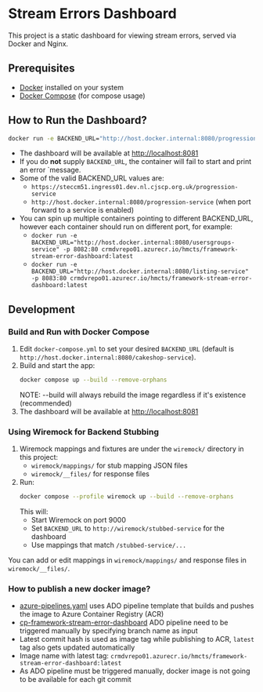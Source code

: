 # Stream Errors Dashboard

This project is a static dashboard for viewing stream errors, served via Docker and Nginx.

## Prerequisites
- [Docker](https://www.docker.com/get-started) installed on your system
- [Docker Compose](https://docs.docker.com/compose/) (for compose usage)

## How to Run the Dashboard?
   ```sh
   docker run -e BACKEND_URL="http://host.docker.internal:8080/progression-service" -p 8081:80 crmdvrepo01.azurecr.io/hmcts/framework-stream-error-dashboard:latest
   ```
- The dashboard will be available at [http://localhost:8081](http://localhost:8081)
- If you do **not** supply `BACKEND_URL`, the container will fail to start and print an error `message.
- Some of the valid BACKEND_URL values are:
   - `https://steccm51.ingress01.dev.nl.cjscp.org.uk/progression-service`
   - `http://host.docker.internal:8080/progression-service` (when port forward to a service is enabled)
- You can spin up multiple containers pointing to different BACKEND_URL, however each container should run on different port, for example:
   - `docker run -e BACKEND_URL="http://host.docker.internal:8080/usersgroups-service" -p 8082:80 crmdvrepo01.azurecr.io/hmcts/framework-stream-error-dashboard:latest`
   - `docker run -e BACKEND_URL="http://host.docker.internal:8080/listing-service" -p 8083:80 crmdvrepo01.azurecr.io/hmcts/framework-stream-error-dashboard:latest`

## Development

### Build and Run with Docker Compose
1. Edit `docker-compose.yml` to set your desired `BACKEND_URL` (default is `http://host.docker.internal:8080/cakeshop-service`).
2. Build and start the app:
   ```sh
   docker compose up --build --remove-orphans
   ```
   NOTE: --build will always rebuild the image regardless if it's existence (recommended)
3. The dashboard will be available at [http://localhost:8081](http://localhost:8081)

### Using Wiremock for Backend Stubbing

1. Wiremock mappings and fixtures are under the `wiremock/` directory in this project:
   - `wiremock/mappings/` for stub mapping JSON files
   - `wiremock/__files/` for response files
2. Run:
   ```sh
   docker compose --profile wiremock up --build --remove-orphans
   ```
   This will:
   - Start Wiremock on port 9000
   - Set `BACKEND_URL` to `http://wiremock/stubbed-service` for the dashboard
   - Use mappings that match `/stubbed-service/...`

You can add or edit mappings in `wiremock/mappings/` and response files in `wiremock/__files/`.

### How to publish a new docker image?
- [azure-pipelines.yaml](azure-pipelines.yaml) uses ADO pipeline template that builds and pushes the image to Azure Container Registry (ACR)
- [cp-framework-stream-error-dashboard](https://dev.azure.com/hmcts-cpp/cpp-apps/_build?definitionId=481&_a=summary) ADO pipeline need to be triggered manually by specifying branch name as input
- Latest commit hash is used as image tag while publishing to ACR, `latest` tag also gets updated automatically
- Image name with latest tag: `crmdvrepo01.azurecr.io/hmcts/framework-stream-error-dashboard:latest`
- As ADO pipeline must be triggered manually, docker image is not going to be available for each git commit
